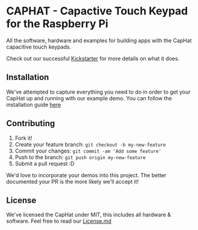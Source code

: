 # CAPHAT - Capactive Touch Keypad for the Raspberry Pi

All the software, hardware and examples for building apps with the CapHat capacitive touch keypads. 

Check out our successful [Kickstarter](https://www.kickstarter.com/projects/364371217/caphat-a-raspberry-pi-capacitive-keypad-hat-access/description) for more details on what it does.

## Installation
We've attempted to capture everything you need to do in order to get your CapHat up and running with our example demo. You can follow the installation guide [here](documentation/installation.md)

## Contributing

1. Fork it!
2. Create your feature branch: `git checkout -b my-new-feature`
3. Commit your changes: `git commit -am 'Add some feature'`
4. Push to the branch: `git push origin my-new-feature`
5. Submit a pull request :D

We'd love to incorporate your demos into this project. The better documented your PR is the more likely we'll accept it!

## License

We've licensed the CapHat under MIT, this includes all hardware & software. Feel free to read our [License.md](License.md)